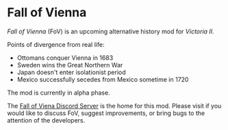 # Fall of Vienna
*Fall of Vienna* (FoV) is an upcoming alternative history mod for *Victoria II*.

Points of divergence from real life:
- Ottomans conquer Vienna in 1683
- Sweden wins the Great Northern War
- Japan doesn't enter isolationist period
- Mexico successfully secedes from Mexico sometime in 1720

The mod is currently in alpha phase.

The [Fall of Viena Discord Server](https://discord.gg/JP62ZaTKgM) is the home for this mod. Please visit if you would like to discuss FoV, suggest improvements, or bring bugs to the attention of the developers.

